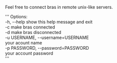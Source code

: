 Feel free to connect bras in remote unix-like servers.  

'''
Options:  
    -h, --help            show this help message and exit  
    -c                    make bras connected  
    -d                    make bras disconnected  
    -u USERNAME, --username=USERNAME  
                          your acount name      
    -p PASSWORD, --password=PASSWORD  
                          your account password  
'''



